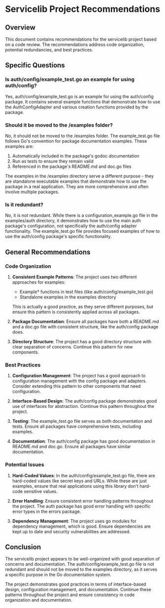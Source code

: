 # Servicelib Project Recommendations

## Overview
This document contains recommendations for the servicelib project based on a code review. The recommendations address code organization, potential redundancies, and best practices.

## Specific Questions

### Is auth/config/example_test.go an example for using auth/config?
Yes, auth/config/example_test.go is an example for using the auth/config package. It contains several example functions that demonstrate how to use the AuthConfigAdapter and various creation functions provided by the package.

### Should it be moved to the /examples folder?
No, it should not be moved to the /examples folder. The example_test.go file follows Go's convention for package documentation examples. These examples are:
1. Automatically included in the package's godoc documentation
2. Run as tests to ensure they remain valid
3. Referenced in the package's README.md and doc.go files

The examples in the /examples directory serve a different purpose - they are standalone executable examples that demonstrate how to use the package in a real application. They are more comprehensive and often involve multiple packages.

### Is it redundant?
No, it is not redundant. While there is a configuration_example.go file in the examples/auth directory, it demonstrates how to use the main auth package's configuration, not specifically the auth/config adapter functionality. The example_test.go file provides focused examples of how to use the auth/config package's specific functionality.

## General Recommendations

### Code Organization
1. **Consistent Example Patterns**: The project uses two different approaches for examples:
   - Example* functions in test files (like auth/config/example_test.go)
   - Standalone examples in the examples directory
   
   This is actually a good practice, as they serve different purposes, but ensure this pattern is consistently applied across all packages.

2. **Package Documentation**: Ensure all packages have both a README.md and a doc.go file with consistent structure, like the auth/config package does.

3. **Directory Structure**: The project has a good directory structure with clear separation of concerns. Continue this pattern for new components.

### Best Practices
1. **Configuration Management**: The project has a good approach to configuration management with the config package and adapters. Consider extending this pattern to other components that need configuration.

2. **Interface-Based Design**: The auth/config package demonstrates good use of interfaces for abstraction. Continue this pattern throughout the project.

3. **Testing**: The example_test.go file serves as both documentation and tests. Ensure all packages have comprehensive tests, including examples.

4. **Documentation**: The auth/config package has good documentation in README.md and doc.go. Ensure all packages have similar documentation.

### Potential Issues
1. **Hard-Coded Values**: In the auth/config/example_test.go file, there are hard-coded values like secret keys and URLs. While these are just examples, ensure that real applications using this library don't hard-code sensitive values.

2. **Error Handling**: Ensure consistent error handling patterns throughout the project. The auth package has good error handling with specific error types in the errors package.

3. **Dependency Management**: The project uses go modules for dependency management, which is good. Ensure dependencies are kept up to date and security vulnerabilities are addressed.

## Conclusion
The servicelib project appears to be well-organized with good separation of concerns and documentation. The auth/config/example_test.go file is not redundant and should not be moved to the examples directory, as it serves a specific purpose in the Go documentation system.

The project demonstrates good practices in terms of interface-based design, configuration management, and documentation. Continue these patterns throughout the project and ensure consistency in code organization and documentation.